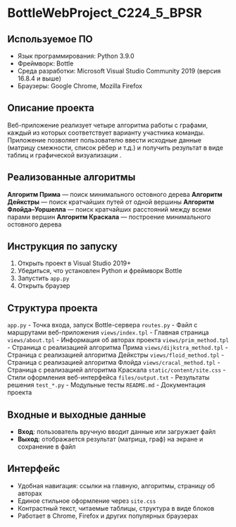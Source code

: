 # BottleWebProject_C224_5_BPSR
## Используемое ПО
- Язык программирования: Python 3.9.0
- Фреймворк: Bottle
- Среда разработки: Microsoft Visual Studio Community 2019 (версия 16.8.4 и выше)
- Браузеры: Google Chrome, Mozilla Firefox

## Описание проекта
Веб-приложение реализует четыре алгоритма работы с графами, каждый из которых соответствует варианту участника команды. Приложение позволяет пользователю ввести исходные данные (матрицу смежности, список рёбер и т.д.) и получить результат в виде таблиц и графической визуализации .

## Реализованные алгоритмы

**Алгоритм Прима** — поиск минимального остовного дерева 
**Алгоритм Дейкстры** — поиск кратчайших путей от одной вершины 
**Алгоритм Флойда–Уоршелла** — поиск кратчайших расстояний между всеми парами вершин 
**Алгоритм Краскала** — построение минимального остовного дерева 

## Инструкция по запуску
1. Открыть проект в Visual Studio 2019+
2. Убедиться, что установлен Python и фреймворк Bottle
3. Запустить `app.py`
4. Открыть браузер

## Структура проекта
`app.py` - Точка входа, запуск Bottle-сервера
`routes.py` - Файл с маршрутами веб-приложения
`views/index.tpl` - Главная страница
`views/about.tpl` - Информация об авторах проекта
`views/prim_method.tpl` - Страница с реализацией алгоритма Прима
`views/dijkstra_method.tpl` - Страница с реализацией алгоритма Дейкстры
`views/floid_method.tpl` - Страница с реализацией алгоритма Флойда
`views/cracal_method.tpl` - Страница с реализацией алгоритма Краскала
`static/content/site.css` - Стили оформления веб-интерфейса
`files/output.txt` - Результаты решения
`test_*.py` - Модульные тесты
`README.md` - Документация проекта

## Входные и выходные данные
- **Вход**: пользователь вручную вводит данные или загружает файл
- **Выход**: отображается результат (матрица, граф) на экране и сохранение в файл

## Интерфейс
- Удобная навигация: ссылки на главную, алгоритмы, страницу об авторах
- Единое стильное оформление через `site.css`
- Контрастный текст, читаемые таблицы, структура в виде блоков
- Работает в Chrome, Firefox и других популярных браузерах
